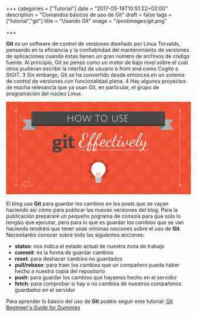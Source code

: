 +++
categories = ["Tutorial"]
date = "2017-05-19T10:51:22+02:00"
description = "Comandos básicos de uso de Git"
draft = false
tags = ["tutorial","git"]
title = "Usando Git"
image = "/postimages/git.png"

+++

**Git** es un software de control de versiones diseñado por Linus Torvalds, pensando en la eficiencia y la
confiabilidad del mantenimiento de versiones de aplicaciones cuando éstas tienen un gran número de archivos
de código fuente. Al principio, Git se pensó como un motor de bajo nivel sobre el cual otros pudieran escribir
la interfaz de usuario o front end como Cogito o StGIT. 3 Sin embargo, Git se ha convertido desde entonces en
un sistema de control de versiones con funcionalidad plena. 4 Hay algunos proyectos de mucha relevancia que
ya usan Git, en particular, el grupo de programación del núcleo Linux.

![Cómo usar Git](/postimages/git.png)

El blog usa **Git** para guardar los cambios en los posts que se vayan haciendo así cómo para publicar las nuevas
versiones del blog. Para la publicación prepararé un pequeño pograma de consola para que solo lo tengáis que ejecutar,
pero para lo que es guardar los cambios que se van haciendo tendréis que tener unas mínimas nociones sobre el uso de **Git**.
Necesitaréis conocer sobre todo las siguientes acciones:

- **status**: nos indica el estado actual de nuestra zona de trabajo
- **commit**: es la forma de guardar cambios
- **reset**: para deshacer cambios no guardados
- **pull/rebase**: para traer los cambios que un compañero pueda haber hecho a nuestra copia del repositorio
- **push**: para guardar los cambios que hayamos hecho en el servidor
- **fetch**: para comprobar si hay o no cambios de nuestros compañeros guardados en el servidor

Para aprender lo básico del uso de **Git** podéis seguir este tutorial: [Git Beginner's Guide for Dummies](https://backlogtool.com/git-guide/en/)

